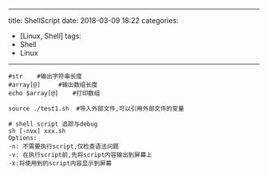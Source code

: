 
---
title:  ShellScript
date:  2018-03-09 18:22
categories:
- [Linux, Shell]
tags: 
- Shell
- Linux
---

```
#str    #输出字符串长度
#array[@]     #输出数组长度
echo $array[@]    #打印数组

source ./test1.sh  #导入外部文件,可以引用外部文件的变量

# shell script 追踪与debug
sh [-nvx] xxx.sh
Options:
-n: 不需要执行script,仅检查语法问题
-v: 在执行script前,先将script内容输出到屏幕上
-x:将使用到的script内容显示到屏幕

```
